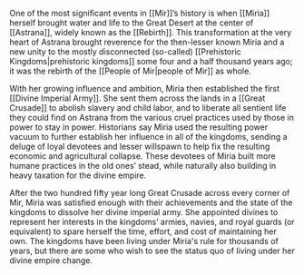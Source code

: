 One of the most significant events in [[Mir]]’s history is when [[Miria]] herself brought water and life to the Great Desert at the center of [[Astrana]], widely known as the [[Rebirth]]. This transformation at the very heart of Astrana brought reverence for the then-lesser known Miria and a new unity to the mostly disconnected (so-called) [[Prehistoric Kingdoms|prehistoric kingdoms]] some four and a half thousand years ago; it was the rebirth of the [[People of Mir|people of Mir]] as whole. 

With her growing influence and ambition, Miria then established the first [[Divine Imperial Army]]. She sent them across the lands in a [[Great Crusade]] to abolish slavery and child labor, and to liberate all sentient life they could find on Astrana from the various cruel practices used by those in power to stay in power. Historians say Miria used the resulting power vacuum to further establish her influence in all of the kingdoms, sending a deluge of loyal devotees and lesser willspawn to help fix the resulting economic and agricultural collapse. These devotees of Miria built more humane practices in the old ones’ stead, while naturally also building in heavy taxation for the divine empire. 

After the two hundred fifty year long Great Crusade across every corner of Mir, Miria was satisfied enough with their achievements and the state of the kingdoms to dissolve her divine imperial army. She appointed divines to represent her interests in the kingdoms’ armies, navies, and royal guards (or equivalent) to spare herself the time, effort, and cost of maintaining her own. The kingdoms have been living under Miria's rule for thousands of years, but there are some who wish to see the status quo of living under her divine empire change. 